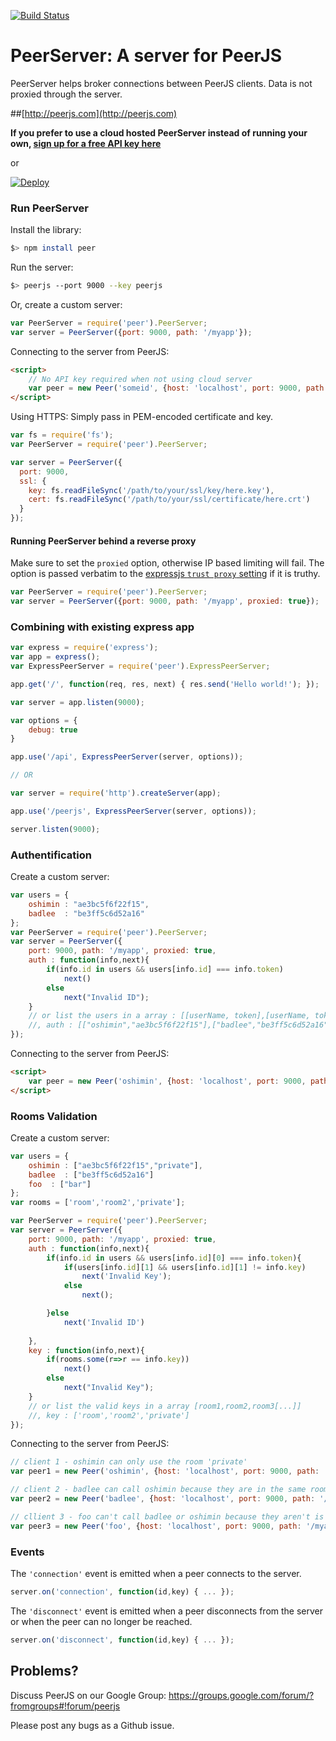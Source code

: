 [![Build Status](https://travis-ci.org/peers/peerjs-server.png?branch=master)](https://travis-ci.org/peers/peerjs-server)

# PeerServer: A server for PeerJS #

PeerServer helps broker connections between PeerJS clients. Data is not proxied through the server.

##[http://peerjs.com](http://peerjs.com)

**If you prefer to use a cloud hosted PeerServer instead of running your own, [sign up for a free API key here](http://peerjs.com/peerserver)**

or

[![Deploy](https://www.herokucdn.com/deploy/button.png)](https://www.heroku.com/deploy/?template=https://github.com/peers/peerjs-server)

### Run PeerServer

Install the library:

```bash
$> npm install peer
```

Run the server:

```bash
$> peerjs --port 9000 --key peerjs
```

Or, create a custom server:

```javascript
var PeerServer = require('peer').PeerServer;
var server = PeerServer({port: 9000, path: '/myapp'});
```

Connecting to the server from PeerJS:

```html
<script>
    // No API key required when not using cloud server
    var peer = new Peer('someid', {host: 'localhost', port: 9000, path: '/myapp'});
</script>
```

Using HTTPS: Simply pass in PEM-encoded certificate and key.

```javascript
var fs = require('fs');
var PeerServer = require('peer').PeerServer;

var server = PeerServer({
  port: 9000,
  ssl: {
    key: fs.readFileSync('/path/to/your/ssl/key/here.key'),
    cert: fs.readFileSync('/path/to/your/ssl/certificate/here.crt')
  }
});
```

#### Running PeerServer behind a reverse proxy

Make sure to set the `proxied` option, otherwise IP based limiting will fail.
The option is passed verbatim to the
[expressjs `trust proxy` setting](http://expressjs.com/4x/api.html#app-settings)
if it is truthy.

```javascript
var PeerServer = require('peer').PeerServer;
var server = PeerServer({port: 9000, path: '/myapp', proxied: true});
```

### Combining with existing express app

```javascript
var express = require('express');
var app = express();
var ExpressPeerServer = require('peer').ExpressPeerServer;

app.get('/', function(req, res, next) { res.send('Hello world!'); });

var server = app.listen(9000);

var options = {
    debug: true
}

app.use('/api', ExpressPeerServer(server, options));

// OR

var server = require('http').createServer(app);

app.use('/peerjs', ExpressPeerServer(server, options));

server.listen(9000);
```
### Authentification

Create a custom server:

```javascript
var users = {
	oshimin : "ae3bc5f6f22f15",
	badlee  : "be3ff5c6d52a16"
};
var PeerServer = require('peer').PeerServer;
var server = PeerServer({
	port: 9000, path: '/myapp', proxied: true,
	auth : function(info,next){
		if(info.id in users && users[info.id] === info.token)
			next()
		else
			next("Invalid ID");
	}
	// or list the users in a array : [[userName, token],[userName, token][...]]
	//, auth : [["oshimin","ae3bc5f6f22f15"],["badlee","be3ff5c6d52a16"]]
});

```
Connecting to the server from PeerJS:

```html
<script>
    var peer = new Peer('oshimin', {host: 'localhost', port: 9000, path: '/myapp',token:"ae3bc5f6f22f15"});
</script>
```

### Rooms Validation

Create a custom server:

```javascript
var users = {
	oshimin : ["ae3bc5f6f22f15","private"],
	badlee  : ["be3ff5c6d52a16"]
	foo  : ["bar"]
};
var rooms = ['room','room2','private'];

var PeerServer = require('peer').PeerServer;
var server = PeerServer({
	port: 9000, path: '/myapp', proxied: true,
	auth : function(info,next){
		if(info.id in users && users[info.id][0] === info.token){
			if(users[info.id][1] && users[info.id][1] != info.key)
				next('Invalid Key');
			else
				next();

		}else
			next('Invalid ID')
		
	},
	key : function(info,next){
		if(rooms.some(r=>r == info.key))
			next()
		else
			next("Invalid Key");
	}
	// or list the valid keys in a array [room1,room2,room3[...]]
	//, key : ['room','room2','private']
});

```
Connecting to the server from PeerJS:

```js
// client 1 - oshimin can only use the room 'private'
var peer1 = new Peer('oshimin', {host: 'localhost', port: 9000, path: '/myapp',token:"ae3bc5f6f22f15",key:"private"});

// client 2 - badlee can call oshimin because they are in the same room
var peer2 = new Peer('badlee', {host: 'localhost', port: 9000, path: '/myapp',token:"ae3bc5f6f22f15",key:"private"});

// cllient 3 - foo can't call badlee or oshimin because they aren't is the same room
var peer3 = new Peer('foo', {host: 'localhost', port: 9000, path: '/myapp',token:"bar",key:'room'});
```

### Events

The `'connection'` event is emitted when a peer connects to the server.

```javascript
server.on('connection', function(id,key) { ... });
```

The `'disconnect'` event is emitted when a peer disconnects from the server or
when the peer can no longer be reached.

```javascript
server.on('disconnect', function(id,key) { ... });
```

## Problems?

Discuss PeerJS on our Google Group:
https://groups.google.com/forum/?fromgroups#!forum/peerjs

Please post any bugs as a Github issue.
